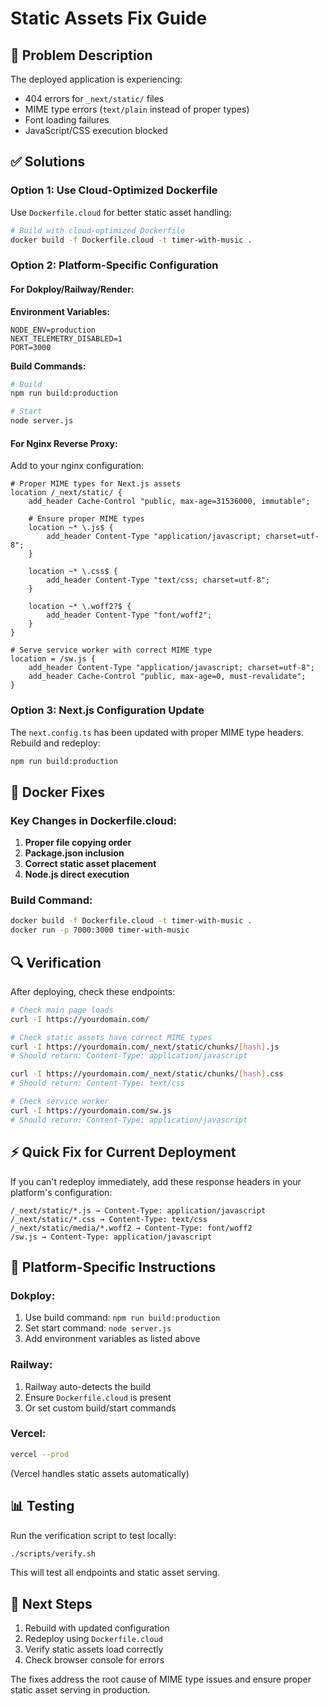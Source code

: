 # Static Assets Fix Guide

## 🔧 Problem Description

The deployed application is experiencing:
- 404 errors for `_next/static/` files
- MIME type errors (`text/plain` instead of proper types)
- Font loading failures
- JavaScript/CSS execution blocked

## ✅ Solutions

### Option 1: Use Cloud-Optimized Dockerfile

Use `Dockerfile.cloud` for better static asset handling:

```bash
# Build with cloud-optimized Dockerfile
docker build -f Dockerfile.cloud -t timer-with-music .
```

### Option 2: Platform-Specific Configuration

#### For Dokploy/Railway/Render:

**Environment Variables:**
```env
NODE_ENV=production
NEXT_TELEMETRY_DISABLED=1
PORT=3000
```

**Build Commands:**
```bash
# Build
npm run build:production

# Start
node server.js
```

#### For Nginx Reverse Proxy:

Add to your nginx configuration:

```nginx
# Proper MIME types for Next.js assets
location /_next/static/ {
    add_header Cache-Control "public, max-age=31536000, immutable";
    
    # Ensure proper MIME types
    location ~* \.js$ {
        add_header Content-Type "application/javascript; charset=utf-8";
    }
    
    location ~* \.css$ {
        add_header Content-Type "text/css; charset=utf-8";
    }
    
    location ~* \.woff2?$ {
        add_header Content-Type "font/woff2";
    }
}

# Serve service worker with correct MIME type
location = /sw.js {
    add_header Content-Type "application/javascript; charset=utf-8";
    add_header Cache-Control "public, max-age=0, must-revalidate";
}
```

### Option 3: Next.js Configuration Update

The `next.config.ts` has been updated with proper MIME type headers. Rebuild and redeploy:

```bash
npm run build:production
```

## 🐳 Docker Fixes

### Key Changes in Dockerfile.cloud:

1. **Proper file copying order**
2. **Package.json inclusion**
3. **Correct static asset placement**
4. **Node.js direct execution**

### Build Command:
```bash
docker build -f Dockerfile.cloud -t timer-with-music .
docker run -p 7000:3000 timer-with-music
```

## 🔍 Verification

After deploying, check these endpoints:

```bash
# Check main page loads
curl -I https://yourdomain.com/

# Check static assets have correct MIME types
curl -I https://yourdomain.com/_next/static/chunks/[hash].js
# Should return: Content-Type: application/javascript

curl -I https://yourdomain.com/_next/static/chunks/[hash].css  
# Should return: Content-Type: text/css

# Check service worker
curl -I https://yourdomain.com/sw.js
# Should return: Content-Type: application/javascript
```

## ⚡ Quick Fix for Current Deployment

If you can't redeploy immediately, add these response headers in your platform's configuration:

```
/_next/static/*.js → Content-Type: application/javascript
/_next/static/*.css → Content-Type: text/css  
/_next/static/media/*.woff2 → Content-Type: font/woff2
/sw.js → Content-Type: application/javascript
```

## 🎯 Platform-Specific Instructions

### Dokploy:
1. Use build command: `npm run build:production`
2. Set start command: `node server.js`
3. Add environment variables as listed above

### Railway:
1. Railway auto-detects the build
2. Ensure `Dockerfile.cloud` is present
3. Or set custom build/start commands

### Vercel:
```bash
vercel --prod
```
(Vercel handles static assets automatically)

## 📊 Testing

Run the verification script to test locally:

```bash
./scripts/verify.sh
```

This will test all endpoints and static asset serving.

## 🎵 Next Steps

1. Rebuild with updated configuration
2. Redeploy using `Dockerfile.cloud`
3. Verify static assets load correctly
4. Check browser console for errors

The fixes address the root cause of MIME type issues and ensure proper static asset serving in production.